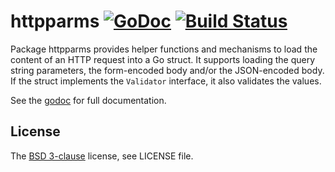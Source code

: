 # httpparms [![GoDoc](https://godoc.org/github.com/PuerkitoBio/httpparms?status.png)][godoc] [![Build Status](https://semaphoreci.com/api/v1/mna/httpparms/branches/master/badge.svg)](https://semaphoreci.com/mna/httpparms)

Package httpparms provides helper functions and mechanisms to load the content of an HTTP request into a Go struct. It supports loading the query string parameters, the form-encoded body and/or the JSON-encoded body. If the struct implements the `Validator` interface, it also validates the values.

See the [godoc][] for full documentation.

## License

The [BSD 3-clause][bsd] license, see LICENSE file.

[bsd]: http://opensource.org/licenses/BSD-3-Clause
[godoc]: http://godoc.org/github.com/PuerkitoBio/httpparms

